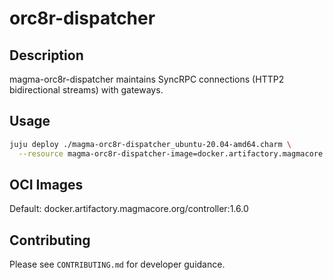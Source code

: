 # orc8r-dispatcher

## Description
magma-orc8r-dispatcher maintains SyncRPC connections (HTTP2 bidirectional streams) with gateways.

## Usage

```bash
juju deploy ./magma-orc8r-dispatcher_ubuntu-20.04-amd64.charm \
  --resource magma-orc8r-dispatcher-image=docker.artifactory.magmacore.org/controller:1.6.0
```

## OCI Images

Default: docker.artifactory.magmacore.org/controller:1.6.0

## Contributing

Please see `CONTRIBUTING.md` for developer guidance.
